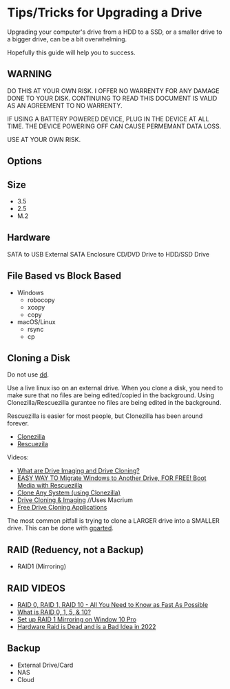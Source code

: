 # Tips/Tricks for Upgrading a Drive
Upgrading your computer's drive from a HDD to a SSD, or a smaller drive to a bigger drive, can be a bit overwhelming. 

Hopefully this guide will help you to success.

## WARNING
DO THIS AT YOUR OWN RISK. I OFFER NO WARRENTY FOR ANY DAMAGE DONE TO YOUR DISK. CONTINUING TO READ THIS DOCUMENT IS VALID AS AN AGREEMENT TO NO WARRENTY.

IF USING A BATTERY POWERED DEVICE, PLUG IN THE DEVICE AT ALL TIME. THE DEVICE POWERING OFF CAN CAUSE PERMEMANT DATA LOSS.

USE AT YOUR OWN RISK.

## Options

## Size
- 3.5
- 2.5
- M.2

## Hardware
SATA to USB
External SATA Enclosure
CD/DVD Drive to HDD/SSD Drive

## File Based vs Block Based 
- Windows
  - robocopy
  - xcopy
  - copy
- macOS/Linux
  - rsync
  - cp

## Cloning a Disk

Do not use [dd](https://en.wikipedia.org/wiki/Dd_(Unix)).

Use a live linux iso on an external drive. When you clone a disk, you need to make sure that no files are being edited/copied in the background. Using Clonezilla/Rescuezilla gurantee no files are being edited in the background.

Rescuezilla is easier for most people, but Clonezilla has been around forever.

- [Clonezilla](https://clonezilla.org/)
- [Rescuezila](https://rescuezilla.com/)

Videos:
- [What are Drive Imaging and Drive Cloning?](https://www.youtube.com/embed/jrJTQF3o5c4)
- [EASY WAY TO Migrate Windows to Another Drive, FOR FREE! Boot Media with Rescuezilla](https://www.youtube.com/embed/znQXKbJvdtY?t=67)
- [Clone Any System (using Clonezilla)](https://www.youtube.com/embed/yQ9NpWZ74BU?t=66)
- [Drive Cloning & Imaging](https://www.youtube.com/embed/UTsq-HHz0Ss) //Uses Macrium
- [Free Drive Cloning Applications](https://www.youtube.com/embed/1gTJw8ehkVc)

The most common pitfall is trying to clone a LARGER drive into a SMALLER drive. This can be done with [gparted](https://en.wikipedia.org/wiki/GParted).

## RAID (Reduency, not a Backup)
- RAID1 (Mirroring)

## RAID VIDEOS
- [RAID 0, RAID 1, RAID 10 - All You Need to Know as Fast As Possible](https://www.youtube.com/embed/eE7Bfw9lFfs)
- [What is RAID 0, 1, 5, & 10?](https://www.youtube.com/embed/U-OCdTeZLac)
- [Set up RAID 1 Mirroring on Window 10 Pro](https://www.youtube.com/embed/7nga6Nydy3M)
- [Hardware Raid is Dead and is a Bad Idea in 2022](https://www.youtube.com/embed/l55GfAwa8RI)

## Backup
- External Drive/Card
- NAS
- Cloud
